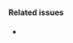 <!-- Please describe what you added, and add a screenshot if possible.
     That makes it easier to understand the change so we can :shipit: faster. -->

#### Related issues

<!-- List any issues this Pull Request resolves -->
- 
